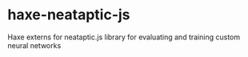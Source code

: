 # haxe-neataptic-js
Haxe externs for neataptic.js library for evaluating and training custom neural networks
